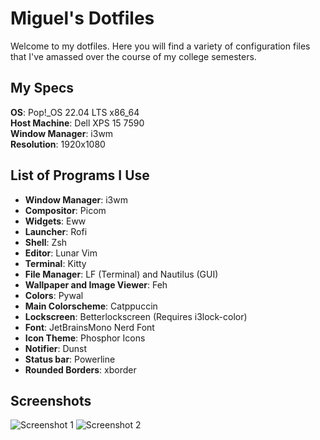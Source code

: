 # Miguel's Dotfiles
Welcome to my dotfiles. Here you will find a variety of configuration files that I've amassed over the course of my college semesters.

## My Specs
**OS**: Pop!_OS 22.04 LTS x86_64   
**Host Machine**: Dell XPS 15 7590  
**Window Manager**: i3wm   
**Resolution**: 1920x1080   

## List of Programs I Use
* **Window Manager**: i3wm 
* **Compositor**: Picom
* **Widgets**: Eww
* **Launcher**: Rofi
* **Shell**: Zsh
* **Editor**: Lunar Vim
* **Terminal**: Kitty
* **File Manager**: LF (Terminal) and Nautilus (GUI)
* **Wallpaper and Image Viewer**: Feh
* **Colors**: Pywal
* **Main Colorscheme**: Catppuccin
* **Lockscreen**: Betterlockscreen (Requires i3lock-color) 
* **Font**: JetBrainsMono Nerd Font
* **Icon Theme**: Phosphor Icons
* **Notifier**: Dunst
* **Status bar**: Powerline
* **Rounded Borders**: xborder

## Screenshots
![Screenshot 1](relative%20screenshots/showcase1.png?raw=true "Screenshot 1")
![Screenshot 2](relative%20screenshots/showcase2.png?raw=true "Screenshot 2")
